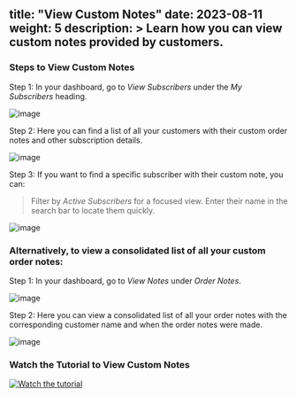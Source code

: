 title: "View Custom Notes"
date: 2023-08-11
weight: 5
description: >
  Learn how you can view custom notes provided by customers.
---

### Steps to View Custom Notes

Step 1: In your dashboard, go to *View Subscribers* under the *My Subscribers* heading.

![image](https://github.com/Subscribie/subscribie/assets/30567984/967858cf-2b05-4755-8454-1f4654adec49)

Step 2: Here you can find a list of all your customers with their custom order notes and other subscription details.

![image](https://github.com/Subscribie/subscribie/assets/30567984/19921ab4-88ad-4f59-9419-831f292b89ef)

Step 3: If you want to find a specific subscriber with their custom note, you can:
>Filter by *Active Subscribers* for a focused view.
>Enter their name in the search bar to locate them quickly.

![image](https://github.com/Subscribie/subscribie/assets/30567984/67a3150f-3ff8-4354-8c35-2d29f63afc7e)

### Alternatively, to view a consolidated list of all your custom order notes:

Step 1: In your dashboard, go to *View Notes* under *Order Notes*.

![image](https://github.com/Subscribie/subscribie/assets/30567984/3ecf0ab9-2714-45dc-8b34-4b6593a22327)

Step 2: Here you can view a consolidated list of all your order notes with the corresponding customer name and when the order notes were made.

![image](https://github.com/Subscribie/subscribie/assets/30567984/d6f25a5f-8940-40fc-8ea8-b61f98632571)

### Watch the Tutorial to View Custom Notes
[![Watch the tutorial](https://github.com/Subscribie/subscribie/assets/30567984/70ba1cb8-0333-4f48-a064-92dc06bceb58)](https://www.youtube.com/watch?v=-qcEDFAIxEA)